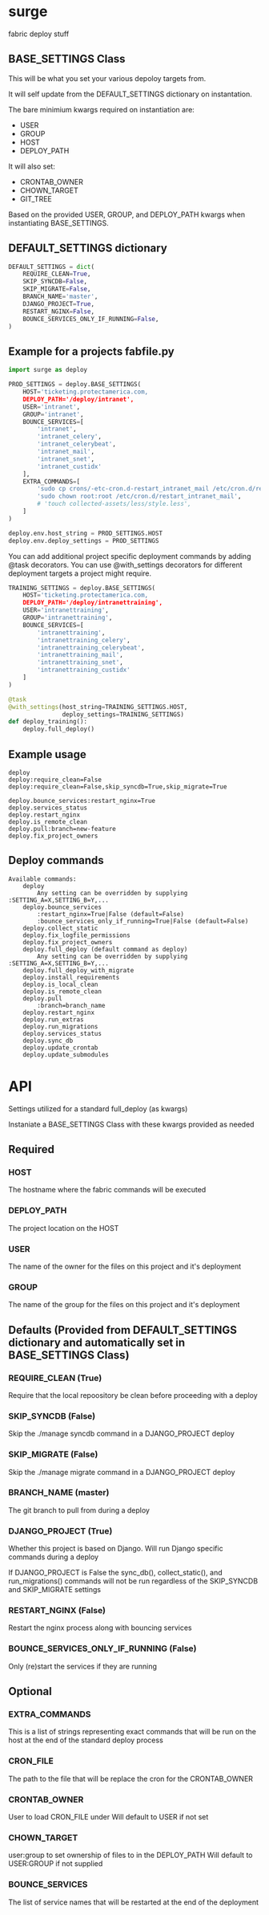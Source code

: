 # surge
fabric deploy stuff

## BASE_SETTINGS Class
This will be what you set your various depoloy targets from.

It will self update from the DEFAULT_SETTINGS dictionary on instantation.

The bare minimium kwargs required on instantiation are:

* USER
* GROUP
* HOST
* DEPLOY_PATH

It will also set:

* CRONTAB_OWNER
* CHOWN_TARGET
* GIT_TREE

Based on the provided USER, GROUP, and DEPLOY\_PATH kwargs when instantiating BASE\_SETTINGS.

## DEFAULT_SETTINGS dictionary
``` Python
DEFAULT_SETTINGS = dict(
    REQUIRE_CLEAN=True,
    SKIP_SYNCDB=False,
    SKIP_MIGRATE=False,
    BRANCH_NAME='master',
    DJANGO_PROJECT=True,
    RESTART_NGINX=False,
    BOUNCE_SERVICES_ONLY_IF_RUNNING=False,
)
```

## Example for a projects fabfile.py
``` Python
import surge as deploy

PROD_SETTINGS = deploy.BASE_SETTINGS(
    HOST='ticketing.protectamerica.com,
    DEPLOY_PATH='/deploy/intranet',
    USER='intranet',
    GROUP='intranet',
    BOUNCE_SERVICES=[
        'intranet',
        'intranet_celery',
        'intranet_celerybeat',
        'intranet_mail',
        'intranet_snet',
        'intranet_custidx'
    ],
    EXTRA_COMMANDS=[
        'sudo cp crons/-etc-cron.d-restart_intranet_mail /etc/cron.d/restart_intranet_mail',
        'sudo chown root:root /etc/cron.d/restart_intranet_mail',
        # 'touch collected-assets/less/style.less',
    ]
)

deploy.env.host_string = PROD_SETTINGS.HOST
deploy.env.deploy_settings = PROD_SETTINGS

```
You can add additional project specific deployment commands by adding @task decorators.
You can use @with_settings decorators for different deployment targets a project might require.

``` Python
TRAINING_SETTINGS = deploy.BASE_SETTINGS(
    HOST='ticketing.protectamerica.com,
    DEPLOY_PATH='/deploy/intranettraining',
    USER='intranettraining',
    GROUP='intranettraining',
    BOUNCE_SERVICES=[
        'intranettraining',
        'intranettraining_celery',
        'intranettraining_celerybeat',
        'intranettraining_mail',
        'intranettraining_snet',
        'intranettraining_custidx'
    ]
)

@task
@with_settings(host_string=TRAINING_SETTINGS.HOST,
               deploy_settings=TRAINING_SETTINGS)
def deploy_training():
    deploy.full_deploy()

```

## Example usage
```
deploy
deploy:require_clean=False
deploy:require_clean=False,skip_syncdb=True,skip_migrate=True

deploy.bounce_services:restart_nginx=True
deploy.services_status
deploy.restart_nginx
deploy.is_remote_clean
deploy.pull:branch=new-feature
deploy.fix_project_owners
```

## Deploy commands
```
Available commands:
    deploy
        Any setting can be overridden by supplying :SETTING_A=X,SETTING_B=Y,...
    deploy.bounce_services
        :restart_nginx=True|False (default=False)
        :bounce_services_only_if_running=True|False (default=False)
    deploy.collect_static
    deploy.fix_logfile_permissions
    deploy.fix_project_owners
    deploy.full_deploy (default command as deploy)
        Any setting can be overridden by supplying :SETTING_A=X,SETTING_B=Y,...
    deploy.full_deploy_with_migrate
    deploy.install_requirements
    deploy.is_local_clean
    deploy.is_remote_clean
    deploy.pull
        :branch=branch_name
    deploy.restart_nginx
    deploy.run_extras
    deploy.run_migrations
    deploy.services_status
    deploy.sync_db
    deploy.update_crontab
    deploy.update_submodules
```

# API
Settings utilized for a standard full_deploy (as kwargs)

Instaniate a BASE_SETTINGS Class with these kwargs provided as needed


## Required

### HOST
The hostname where the fabric commands will be executed

### DEPLOY_PATH
The project location on the HOST

### USER
The name of the owner for the files on this project and it's deployment

### GROUP
The name of the group for the files on this project and it's deployment


## Defaults (Provided from DEFAULT\_SETTINGS dictionary and automatically set in BASE\_SETTINGS Class)
### REQUIRE_CLEAN (True)
Require that the local repoository be clean before proceeding with a deploy

### SKIP_SYNCDB (False)
Skip the ./manage syncdb command in a DJANGO_PROJECT deploy

### SKIP_MIGRATE (False)
Skip the ./manage migrate command in a DJANGO_PROJECT deploy

### BRANCH_NAME (master)
The git branch to pull from during a deploy

### DJANGO_PROJECT (True)
Whether this project is based on Django. Will run Django specific commands during a deploy

If DJANGO_PROJECT is False the sync_db(), collect_static(), and run_migrations() commands will not be run regardless of the SKIP_SYNCDB and SKIP_MIGRATE settings

### RESTART_NGINX (False)
Restart the nginx process along with bouncing services

### BOUNCE_SERVICES_ONLY_IF_RUNNING (False)
Only (re)start the services if they are running


## Optional
### EXTRA_COMMANDS
This is a list of strings representing exact commands that will be run on the host
at the end of the standard deploy process

### CRON_FILE
The path to the file that will be replace the cron for the CRONTAB_OWNER

### CRONTAB_OWNER
User to load CRON_FILE under
Will default to USER if not set

### CHOWN_TARGET
user:group to set ownership of files to in the DEPLOY_PATH
Will default to USER:GROUP if not supplied

### BOUNCE_SERVICES
The list of service names that will be restarted at the end of the deployment
